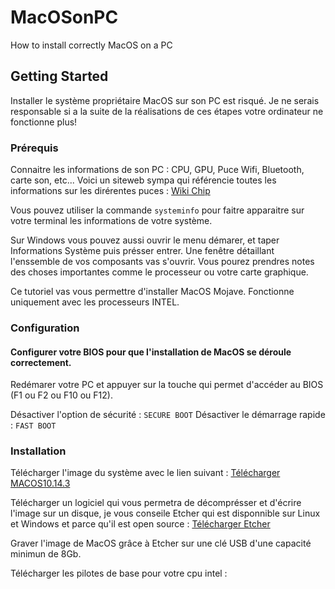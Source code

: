 # MacOSonPC
How to install correctly MacOS on a PC

## Getting Started

Installer le système propriétaire MacOS sur son PC est risqué. Je ne serais responsable si a la suite de la réalisations de ces étapes votre ordinateur ne fonctionne plus!

### Prérequis

Connaitre les informations de son PC :
CPU, GPU, Puce Wifi, Bluetooth, carte son, etc...
Voici un siteweb sympa qui référencie toutes les informations sur les dirérentes puces :
[Wiki Chip](https://en.wikichip.org/wiki/intel/cpuid)

Vous pouvez utiliser la commande `systeminfo` pour faitre apparaitre sur votre terminal les informations de votre système.

Sur Windows vous pouvez aussi ouvrir le menu démarer, et taper Informations Système puis présser entrer. Une fenêtre détaillant l'enssemble de vos composants vas s'ouvrir. Vous pourez prendres notes des choses importantes comme le processeur ou votre carte graphique.

Ce tutoriel vas vous permettre d'installer MacOS Mojave.
Fonctionne uniquement avec les processeurs INTEL.

### Configuration

#### Configurer votre BIOS pour que l'installation de MacOS se déroule correctement.

Redémarer votre PC et appuyer sur la touche qui permet d'accéder au BIOS (F1 ou F2 ou F10 ou F12).

Désactiver l'option de sécurité : `SECURE BOOT`
Désactiver le démarrage rapide : `FAST BOOT`

### Installation

Télécharger l'image du système avec le lien suivant : 
[Télécharger MACOS10.14.3](https://drive.google.com/file/d/1malP3BGbC6coziRouv4mnqmJBcY1jFVY/view?usp=sharing)

Télécharger un logiciel qui vous permetra de décomprésser et d'écrire l'image sur un disque, je vous conseile Etcher qui est disponnible sur Linux et Windows et parce qu'il est open source : 
[Télécharger Etcher](https://www.balena.io/etcher)

Graver l'image de MacOS grâce à Etcher sur une clé USB d'une capacité minimun de 8Gb.

Télécharger les pilotes de base pour votre cpu intel : 
